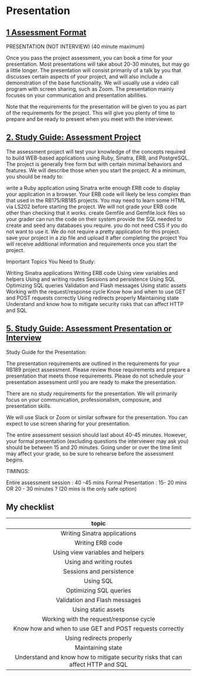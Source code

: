 # Presentation

## [1	Assessment Format](https://launchschool.com/lessons/67daf349/assignments/7758362c)

PRESENTATION (NOT INTERVIEW) (40 minute maximum)

Once you pass the project assessment, you can book a time for your presentation. Most presentations will take about 20-30 minutes, but may go a little longer. The presentation will consist primarily of a talk by you that discusses certain aspects of your project, and will also include a demonstration of the base functionality. We will usually use a video call program with screen sharing, such as Zoom. The presentation mainly focuses on your communication and presentation abilities.

Note that the requirements for the presentation will be given to you as part of the requirements for the project. This will give you plenty of time to prepare and be ready to present when you meet with the interviewer.

## [2. Study Guide: Assessment Project](https://launchschool.com/lessons/67daf349/assignments/52052d50)

The assessment project will test your knowledge of the concepts required to build WEB-based applications using Ruby, Sinatra, ERB, and PostgreSQL. The project is generally free form but with certain minimal behaviors and features. We will describe those when you start the project. At a minimum, you should be ready to:

write a Ruby application using Sinatra
write enough ERB code to display your application in a browser. Your ERB code will likely be less complex than that used in the RB175/RB185 projects. You may need to learn some HTML via LS202 before starting the project. We will not grade your ERB code other than checking that it works.
create Gemfile and Gemfile.lock files so your grader can run the code on their system
provide the SQL needed to create and seed any databases you require.
you do not need CSS if you do not want to use it. We do not require a pretty application for this project.
save your project in a zip file and upload it after completing the project
You will receive additional information and requirements once you start the project.

Important Topics You Need to Study:

Writing Sinatra applications
Writing ERB code
Using view variables and helpers
Using and writing routes
Sessions and persistence
Using SQL
Optimizing SQL queries
Validation and Flash messages
Using static assets
Working with the request/response cycle
Know how and when to use GET and POST requests correctly
Using redirects properly
Maintaining state
Understand and know how to mitigate security risks that can affect HTTP and SQL

## [5. Study Guide: Assessment Presentation or Interview](https://launchschool.com/lessons/67daf349/assignments/9988e7f0)

Study Guide for the Presentation:

The presentation requirements are outlined in the requirements for your RB189 project assessment. Please review those requirements and prepare a presentation that meets those requirements. Please do not schedule your presentation assessment until you are ready to make the presentation.

There are no study requirements for the presentation. We will primarily focus on your communication, professionalism, composure, and presentation skills.

We will use Slack or Zoom or similar software for the presentation. You can expect to use screen sharing for your presentation.

The entire assessment session should last about 40-45 minutes. However, your formal presentation (excluding questions the interviewer may ask you) should be between 15 and 20 minutes. Going under or over the time limit may affect your grade, so be sure to rehearse before the assessment begins.


TIMINGS:

Entire assessment session : 40 -45 mins
Formal Presentation : 15- 20 mins OR 20 - 30 minutes ? (20 mins is the only safe option)

## My checklist

| topic |
| :---: |
|Writing Sinatra applications
|Writing ERB code
|Using view variables and helpers
|Using and writing routes
|Sessions and persistence
|Using SQL
|Optimizing SQL queries
|Validation and Flash messages
|Using static assets
|Working with the request/response cycle
|Know how and when to use GET and POST requests correctly
|Using redirects properly
|Maintaining state
|Understand and know how to mitigate security risks that can affect HTTP and SQL

